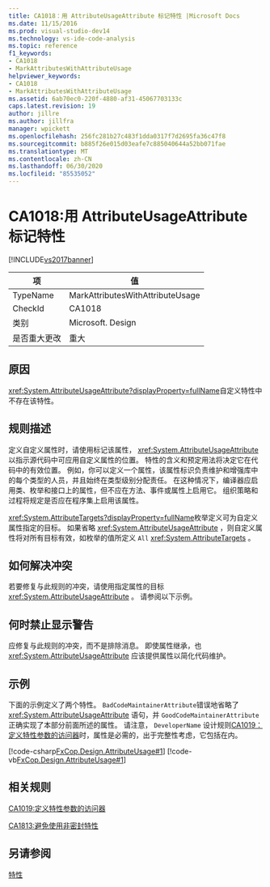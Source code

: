 ```yaml
---
title: CA1018：用 AttributeUsageAttribute 标记特性 |Microsoft Docs
ms.date: 11/15/2016
ms.prod: visual-studio-dev14
ms.technology: vs-ide-code-analysis
ms.topic: reference
f1_keywords:
- CA1018
- MarkAttributesWithAttributeUsage
helpviewer_keywords:
- CA1018
- MarkAttributesWithAttributeUsage
ms.assetid: 6ab70ec0-220f-4880-af31-45067703133c
caps.latest.revision: 19
author: jillre
ms.author: jillfra
manager: wpickett
ms.openlocfilehash: 256fc281b27c483f1dda0317f7d2695fa36c47f8
ms.sourcegitcommit: b885f26e015d03eafe7c885040644a52bb071fae
ms.translationtype: MT
ms.contentlocale: zh-CN
ms.lasthandoff: 06/30/2020
ms.locfileid: "85535052"
---
```

# <a name="ca1018-mark-attributes-with-attributeusageattribute"></a>CA1018:用 AttributeUsageAttribute 标记特性
[!INCLUDE[vs2017banner](../includes/vs2017banner.md)]

|项|值|
|-|-|
|TypeName|MarkAttributesWithAttributeUsage|
|CheckId|CA1018|
|类别|Microsoft. Design|
|是否重大更改|重大|

## <a name="cause"></a>原因
 <xref:System.AttributeUsageAttribute?displayProperty=fullName>自定义特性中不存在该特性。

## <a name="rule-description"></a>规则描述
 定义自定义属性时，请使用标记该属性， <xref:System.AttributeUsageAttribute> 以指示源代码中可应用自定义属性的位置。 特性的含义和预定用法将决定它在代码中的有效位置。 例如，你可以定义一个属性，该属性标识负责维护和增强库中的每个类型的人员，并且始终在类型级别分配责任。 在这种情况下，编译器应启用类、枚举和接口上的属性，但不应在方法、事件或属性上启用它。 组织策略和过程将规定是否应在程序集上启用该属性。

 <xref:System.AttributeTargets?displayProperty=fullName>枚举定义可为自定义属性指定的目标。 如果省略 <xref:System.AttributeUsageAttribute> ，则自定义属性将对所有目标有效，如枚举的值所定义 `All` <xref:System.AttributeTargets> 。

## <a name="how-to-fix-violations"></a>如何解决冲突
 若要修复与此规则的冲突，请使用指定属性的目标 <xref:System.AttributeUsageAttribute> 。 请参阅以下示例。

## <a name="when-to-suppress-warnings"></a>何时禁止显示警告
 应修复与此规则的冲突，而不是排除消息。 即使属性继承，也 <xref:System.AttributeUsageAttribute> 应该提供属性以简化代码维护。

## <a name="example"></a>示例
 下面的示例定义了两个特性。 `BadCodeMaintainerAttribute`错误地省略了 <xref:System.AttributeUsageAttribute> 语句，并 `GoodCodeMaintainerAttribute` 正确实现了本部分前面所述的属性。 请注意， `DeveloperName` 设计规则[CA1019：定义特性参数的访问器](../code-quality/ca1019-define-accessors-for-attribute-arguments.md)时，属性是必需的，出于完整性考虑，它包括在内。

 [!code-csharp[FxCop.Design.AttributeUsage#1](../snippets/csharp/VS_Snippets_CodeAnalysis/FxCop.Design.AttributeUsage/cs/FxCop.Design.AttributeUsage.cs#1)]
 [!code-vb[FxCop.Design.AttributeUsage#1](../snippets/visualbasic/VS_Snippets_CodeAnalysis/FxCop.Design.AttributeUsage/vb/FxCop.Design.AttributeUsage.vb#1)]

## <a name="related-rules"></a>相关规则
 [CA1019:定义特性参数的访问器](../code-quality/ca1019-define-accessors-for-attribute-arguments.md)

 [CA1813:避免使用非密封特性](../code-quality/ca1813-avoid-unsealed-attributes.md)

## <a name="see-also"></a>另请参阅
 [特性](https://msdn.microsoft.com/library/ee0038ef-b247-4747-a650-3c5c5cd58d8b)
